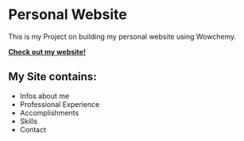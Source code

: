 # Personal Website

This is my Project on building my personal website using Wowchemy.  

[**Check out my website!**](https://christian.hobelsberger-muc.de/)  

## My Site contains:
<!--START_SECTION:containing-->
* Infos about me
* Professional Experience
* Accomplishments
* Skills
* Contact
<!--END_SECTION:containing-->
